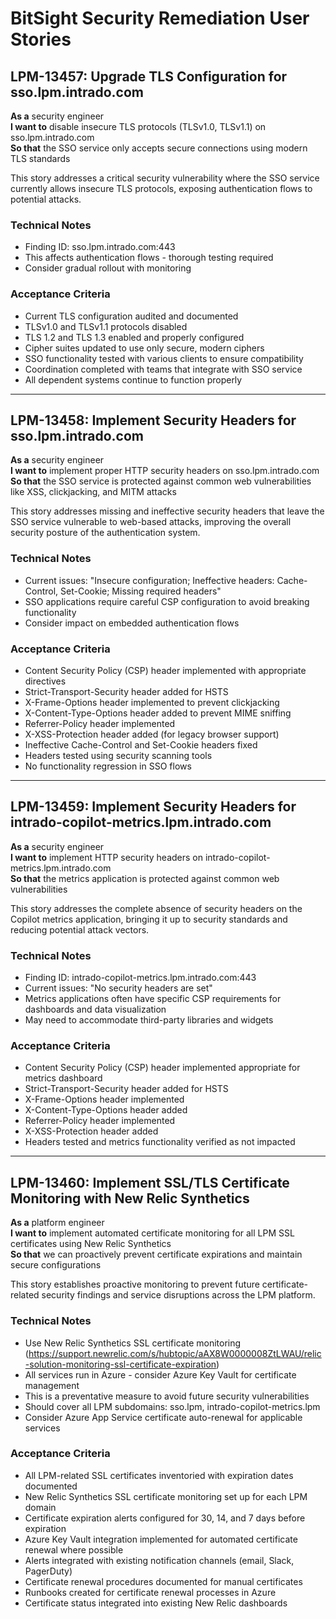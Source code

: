 # BitSight Security Remediation User Stories

## LPM-13457: Upgrade TLS Configuration for sso.lpm.intrado.com

**As a** security engineer  
**I want to** disable insecure TLS protocols (TLSv1.0, TLSv1.1) on sso.lpm.intrado.com  
**So that** the SSO service only accepts secure connections using modern TLS standards

This story addresses a critical security vulnerability where the SSO service currently allows insecure TLS protocols, exposing authentication flows to potential attacks.

### Technical Notes
* Finding ID: sso.lpm.intrado.com:443
* This affects authentication flows - thorough testing required
* Consider gradual rollout with monitoring

### Acceptance Criteria
* Current TLS configuration audited and documented
* TLSv1.0 and TLSv1.1 protocols disabled
* TLS 1.2 and TLS 1.3 enabled and properly configured
* Cipher suites updated to use only secure, modern ciphers
* SSO functionality tested with various clients to ensure compatibility
* Coordination completed with teams that integrate with SSO service
* All dependent systems continue to function properly

---

## LPM-13458: Implement Security Headers for sso.lpm.intrado.com

**As a** security engineer  
**I want to** implement proper HTTP security headers on sso.lpm.intrado.com  
**So that** the SSO service is protected against common web vulnerabilities like XSS, clickjacking, and MITM attacks

This story addresses missing and ineffective security headers that leave the SSO service vulnerable to web-based attacks, improving the overall security posture of the authentication system.

### Technical Notes
* Current issues: "Insecure configuration; Ineffective headers: Cache-Control, Set-Cookie; Missing required headers"
* SSO applications require careful CSP configuration to avoid breaking functionality
* Consider impact on embedded authentication flows

### Acceptance Criteria
* Content Security Policy (CSP) header implemented with appropriate directives
* Strict-Transport-Security header added for HSTS
* X-Frame-Options header implemented to prevent clickjacking
* X-Content-Type-Options header added to prevent MIME sniffing
* Referrer-Policy header implemented
* X-XSS-Protection header added (for legacy browser support)
* Ineffective Cache-Control and Set-Cookie headers fixed
* Headers tested using security scanning tools
* No functionality regression in SSO flows

---

## LPM-13459: Implement Security Headers for intrado-copilot-metrics.lpm.intrado.com

**As a** security engineer  
**I want to** implement HTTP security headers on intrado-copilot-metrics.lpm.intrado.com  
**So that** the metrics application is protected against common web vulnerabilities

This story addresses the complete absence of security headers on the Copilot metrics application, bringing it up to security standards and reducing potential attack vectors.

### Technical Notes
* Finding ID: intrado-copilot-metrics.lpm.intrado.com:443
* Current issues: "No security headers are set"
* Metrics applications often have specific CSP requirements for dashboards and data visualization
* May need to accommodate third-party libraries and widgets

### Acceptance Criteria
* Content Security Policy (CSP) header implemented appropriate for metrics dashboard
* Strict-Transport-Security header added for HSTS
* X-Frame-Options header implemented
* X-Content-Type-Options header added
* Referrer-Policy header implemented
* X-XSS-Protection header added
* Headers tested and metrics functionality verified as not impacted

---

## LPM-13460: Implement SSL/TLS Certificate Monitoring with New Relic Synthetics

**As a** platform engineer  
**I want to** implement automated certificate monitoring for all LPM SSL certificates using New Relic Synthetics  
**So that** we can proactively prevent certificate expirations and maintain secure configurations

This story establishes proactive monitoring to prevent future certificate-related security findings and service disruptions across the LPM platform.

### Technical Notes
* Use New Relic Synthetics SSL certificate monitoring (https://support.newrelic.com/s/hubtopic/aAX8W0000008ZtLWAU/relic-solution-monitoring-ssl-certificate-expiration)
* All services run in Azure - consider Azure Key Vault for certificate management
* This is a preventative measure to avoid future security vulnerabilities
* Should cover all LPM subdomains: sso.lpm, intrado-copilot-metrics.lpm
* Consider Azure App Service certificate auto-renewal for applicable services

### Acceptance Criteria
* All LPM-related SSL certificates inventoried with expiration dates documented
* New Relic Synthetics SSL certificate monitoring set up for each LPM domain
* Certificate expiration alerts configured for 30, 14, and 7 days before expiration
* Azure Key Vault integration implemented for automated certificate renewal where possible
* Alerts integrated with existing notification channels (email, Slack, PagerDuty)
* Certificate renewal procedures documented for manual certificates
* Runbooks created for certificate renewal processes in Azure
* Certificate status integrated into existing New Relic dashboards


